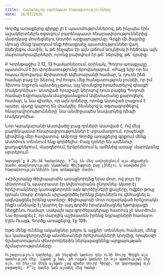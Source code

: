 ```yaml
---
title:  Հասկանալով բարենպաստ հնարավորությունները
date:  16/07/2020
---
```


Գործք առաքելոց գիրքը լի է պատմություններով, թե ինչպես էին աշակերտներն օգտվում բարենպաստ հնարավորություններից՝ մարդկաց մոտեցնելու Աստծո արքայությունը։ Գրքի մի ծայրից մյուսը մենք կարդում ենք հիասքանչ պատմություններ վաղ եկեղեցու մասին, և թե ինչպես էր այն աճում նույնիսկ ի հեճուկս այն մարտահրավերների, որոնց բախվում էր թե՛ ներսից, թե՛ դրսից։

Բ Կորնթացիս 2.12, 13 համարներում, օրինակ, Պողոս առաքյալը պատմում է իր փորձառությունը Տրովադայում. «Բայց երբ որ ես հասա Տրովադա Քրիստոսի Ավետարանի համար, և դուռն ինձ համար բաց էր Տերով, Իմ հոգու մեջ հանգստություն չունեի, որ իմ Տիտոս եղբորն այնտեղ չգտա, այլ նրանցից հրաժարելով գնացի Մակեդոնիա»։ Աստված հրաշալի կերպով դուռ բացեց Պողոսի համար Եվրոպական մայրցամաքում Ավետարանը քարոզելու համար, և նա գիտեր, որ այն դռները, որոնք Աստված բացում է այսօր, վաղը կարող են փակվել։ Տեսնելով և օգտագործելով հնարավորությունները՝ նա անմիջապես նավարկեց դեպի Մակեդոնիա։

Նոր Կտակարանի Աստվածը բաց դռների Աստված է, Ով մեզ բարենպաստ հնարավորություններ է տրամադրում, որպեսզի կիսվենք մեր հավատով։ Ամբողջ Գործք առաքելոց գրքում մենք Աստծուն տեսնում ենք գործելիս։ Բաց դռներ են ամենուր՝ քաղաքներում, մարզերում, երկրներում և ամենից առաջ՝ մարդկանց սրտերում։

`Կարդացե՛ք 8.26–38 համարները։ Ի՞նչ են մեզ սովորեցնում այս տեքստերն Աստծո առաջնորդության նկատմամբ Փիլիպպոսի բաց լինելու և աստվածային հնարավորություններին նրա արձագանքի մասին։`

«Հրեշտակը Փիլիպպոսին առաջնորդեց նրա մոտ, ով լույս էր փնտրում և պատրաստ էր Ավետարանն ընդունել։ Այսօր էլ հրեշտակները կառաջնորդեն այն գործիչների քայլերը, ովքեր թույլ կտան Սուրբ Հոգուն սրբագործել իրենց լեզուներն ու վեհացնել և ազնվացնել իրենց սրտերը։ Փիլիպպոսի մոտ ուղարկված հրեշտակն ինքն անձամբ էլ կարող էր այդ գործն իրականացնել եթովպացի ներքինու համար, սակայն այս գործելակերպը հատուկ չէ Աստծուն։ Նա ծրագրել է, որ մարդիկ աշխատեն իրենց եղբայրների համար»։ Էլեն Ուայթ, Գործք առաքելոց, էջ 109։

Եթե մենք ունենք ականջներ լսելու և աչքեր՝ տեսնելու համար, մենք ևս կառաջնորդվենք անտեսանելի հրեշտակների կողմից, որպեսզի ճշմարտություն փնտրողներին ներկայացնենք արքայության ճշմարտությունները։

`Ուշադրություն դարձրեք, թե ինչպիսի կարևոր դեր ունի Սուրբ Գիրքն այս պատմության մեջ։ Նկատե՛ք նաև, թե որքան կարևոր էր այս պատմության մեջ այն, որ ինչ-որ մեկն այնքան լավ գիտեր Սուրբ Գիրքը, որ կարողացավ այն բացատրել։ Ի՞նչ դասեր կան այստեղ մեզ համար։`